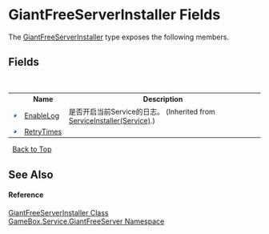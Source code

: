 # GiantFreeServerInstaller Fields
 

The <a href="ce6f7bdb-4be1-ea4b-afcd-d2b2b5ff14ce">GiantFreeServerInstaller</a> type exposes the following members.


## Fields
&nbsp;<table><tr><th></th><th>Name</th><th>Description</th></tr><tr><td>![Public field](media/pubfield.gif "Public field")</td><td><a href="9b019c9b-e3ab-639c-6aa4-31d2ec102c25">EnableLog</a></td><td>
是否开启当前Service的日志。
 (Inherited from <a href="94bba800-fb2b-c640-1eb8-331777976773">ServiceInstaller(Service)</a>.)</td></tr><tr><td>![Public field](media/pubfield.gif "Public field")</td><td><a href="6ac969ec-a80f-12dd-37a8-e6b1086d7e64">RetryTimes</a></td><td></td></tr></table>&nbsp;
<a href="#giantfreeserverinstaller-fields">Back to Top</a>

## See Also


#### Reference
<a href="ce6f7bdb-4be1-ea4b-afcd-d2b2b5ff14ce">GiantFreeServerInstaller Class</a><br /><a href="ffbbbfc0-ecaa-0963-067d-b25a51762eb7">GameBox.Service.GiantFreeServer Namespace</a><br />